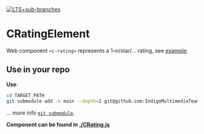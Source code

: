 [![LTS+sub-branches](https://img.shields.io/badge/submodule-LTS+sub--branches-informational?style=flat-square&logo=git)](https://github.com/IndigoMultimediaTeam/lts-driven-git-submodules)
# CRatingElement
Web component `<c-rating>` represents a 1–n/star/… rating, see
[example](https://refined-github-html-preview.kidonng.workers.dev/IndigoMultimediaTeam/CRatingElement/raw/main/example.html).

## Use in your repo
**Use**:
```bash
cd TARGET_PATH
git submodule add -b main --depth=1 git@github.com:IndigoMultimediaTeam/CRatingElement.git
```
… more info [`git submodule`](https://gist.github.com/jaandrle/b4836d72b63a3eefc6126d94c683e5b3).

**Component can be found in [./CRating.js](./CRating.js)**
